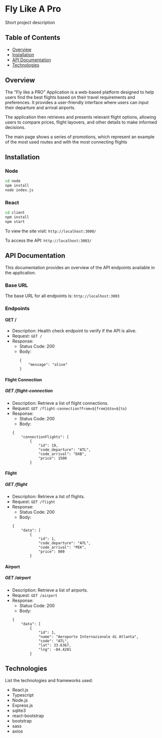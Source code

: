 # Fly Like A Pro

Short project description

## Table of Contents

-   [Overview](#overview)
-   [Installation](#installation)
-   [API Documentation](#api-documentation)
-   [Technologies](#technologies)

## Overview

The "Fly like a PRO" Application is a web-based platform designed to help users find the best flights based on their travel requirements and preferences. It provides a user-friendly interface where users can input their departure and arrival airports.

The application then retrieves and presents relevant flight options, allowing users to compare prices, flight layovers, and other details to make informed decisions.

The main page shows a series of promotions, which represent an example of the most used routes and with the most connecting flights

## Installation

### Node

```bash
cd node
npm install
node index.js
```

### React

```bash
cd client
npm install
npm start
```

To view the site visit: `http://localhost:3000/`

To access the API: `http://localhost:3003/`

## API Documentation

This documentation provides an overview of the API endpoints available in the application.

### Base URL

The base URL for all endpoints is: `http://localhost:3003`

### Endpoints

#### GET /

-   Description: Health check endpoint to verify if the API is alive.
-   Request: `GET /`
-   Response:
    -   Status Code: 200
    -   Body:
        ```
        {
            "message": "alive"
        }
        ```

#### Flight Connection

##### GET /flight-connection

-   Description: Retrieve a list of flight connections.
-   Request: `GET /flight-connection?from=${from}&to=${to}`
-   Response:
    -   Status Code: 200
    -   Body:
    ```
    {
        "connectionFlights": [
            {
                "id": 19,
                "code_departure": "ATL",
                "code_arrival": "DXB",
                "price": 1500
            }
    ```

#### Flight

##### GET /flight

-   Description: Retrieve a list of flights.
-   Request: `GET /flight`
-   Response:
    -   Status Code: 200
    -   Body:
    ```
    {
        "data": [
            {
                "id": 1,
                "code_departure": "ATL",
                "code_arrival": "PEK",
                "price": 800
            }
    ```

#### Airport

##### GET /airport

-   Description: Retrieve a list of airports.
-   Request: `GET /airport`
-   Response:
    -   Status Code: 200
    -   Body:
    ```
    {
        "data": [
            {
                "id": 1,
                "name": "Aeroporto Internazionale di Atlanta",
                "code": "ATL",
                "lat": 33.6367,
                "lng": -84.4281
            }
    ```

## Technologies

List the technologies and frameworks used:

-   React.js
-   Typescript
-   Node.js
-   Express.js
-   sqlite3
-   react-bootstrap
-   bootstrap
-   sass
-   axios

